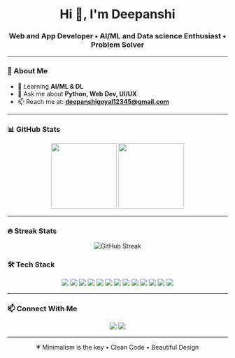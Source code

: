 <h1 align="center">Hi 👋, I'm Deepanshi</h1>
<h3 align="center">Web and App Developer • AI/ML and Data science Enthusiast • Problem Solver</h3>

---

### 🌸 About Me
- 🌱 Learning **AI/ML & DL**
- 💬 Ask me about **Python, Web Dev, UI/UX**
- 📫 Reach me at: **deepanshigoyal12345@gmail.com**

---

### 📊 GitHub Stats
<p align="center">
  <img src="https://github-readme-stats.vercel.app/api?username=Deeps-G&show_icons=true&theme=calm&hide_border=true" height="150" />
  <img src="https://github-readme-stats.vercel.app/api/top-langs/?username=Deeps-G&layout=compact&theme=calm&hide_border=true" height="150" />
</p>

---

### 🔥 Streak Stats
<p align="center">
  <img src="https://streak-stats.demolab.com?user=Deeps-G&theme=calm&hide_border=true" alt="GitHub Streak" />
</p>


### 🛠️ Tech Stack
<p align="center">
  <!-- Programming Languages -->
  <img src="https://img.shields.io/badge/Python-3776AB?style=for-the-badge&logo=python&logoColor=white" />
  <img src="https://img.shields.io/badge/Java-007396?style=for-the-badge&logo=java&logoColor=white" />
  <img src="https://img.shields.io/badge/SQL-4479A1?style=for-the-badge&logo=postgresql&logoColor=white" />

  <!-- Web Development -->
  <img src="https://img.shields.io/badge/HTML5-E34F26?style=for-the-badge&logo=html5&logoColor=white" />
  <img src="https://img.shields.io/badge/CSS3-1572B6?style=for-the-badge&logo=css3&logoColor=white" />
  <img src="https://img.shields.io/badge/Bootstrap-7952B3?style=for-the-badge&logo=bootstrap&logoColor=white" />
  <img src="https://img.shields.io/badge/JavaScript-F7DF1E?style=for-the-badge&logo=javascript&logoColor=black" />
  <img src="https://img.shields.io/badge/React-20232A?style=for-the-badge&logo=react&logoColor=61DAFB" />

  <!-- Databases -->
  <img src="https://img.shields.io/badge/MongoDB-4EA94B?style=for-the-badge&logo=mongodb&logoColor=white" />

  <!-- Tools -->
  <img src="https://img.shields.io/badge/Tableau-E97627?style=for-the-badge&logo=tableau&logoColor=white" />
  <img src="https://img.shields.io/badge/VSCode-007ACC?style=for-the-badge&logo=visualstudiocode&logoColor=white" />
  <img src="https://img.shields.io/badge/Canva-00C4CC?style=for-the-badge&logo=canva&logoColor=white" />
  <img src="https://img.shields.io/badge/Figma-F24E1E?style=for-the-badge&logo=figma&logoColor=white" />
</p>

---

### 📫 Connect With Me
<p align="center">
  <a href="https://www.linkedin.com/in/deepanshi-goyal-b049a7282/"><img src="https://img.shields.io/badge/LinkedIn-0A66C2?style=for-the-badge&logo=linkedin&logoColor=white"/></a>
  <a href="mailto:deepanshi@example.com"><img src="https://img.shields.io/badge/Email-D14836?style=for-the-badge&logo=gmail&logoColor=white"/></a>
</p>

---

<p align="center">💗 Minimalism is the key • Clean Code • Beautiful Design</p>
